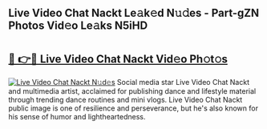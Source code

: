 ## Live Video Chat Nackt Le𝚊k𝚎d N𝚞𝚍es - Part-gZN Photos Vid𝚎o Le𝚊ks N5iHD

# <h2><a href="http://fb8kfw.evod.top/?m=Live+Video+Chat+Nackt">🔗 👉🔴 Live Video Chat Nackt Vid𝚎o Ph𝚘t𝚘s</a></h2>

[![Live Video Chat Nackt N𝚞d𝚎s](https://i.imgur.com/8V9OHl7.gif)](http://fb8kfw.evod.top/?m=Live+Video+Chat+Nackt)
Social media star Live Video Chat Nackt and multimedia artist, acclaimed for publishing dance and lifestyle material through trending dance routines and mini vlogs. Live Video Chat Nackt public image is one of resilience and perseverance, but he's also known for his sense of humor and lightheartedness. 
